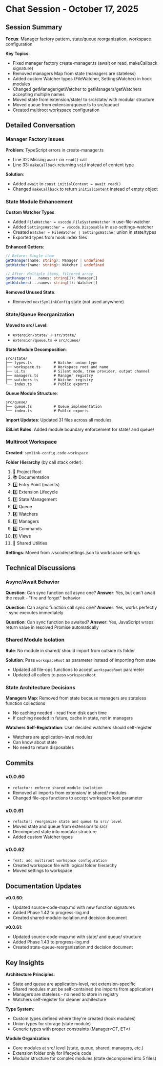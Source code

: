 # Chat Session - October 17, 2025

## Session Summary

**Focus**: Manager factory pattern, state/queue reorganization, workspace configuration

**Key Topics**:
- Fixed manager factory create-manager.ts (await on read, makeCallback signature)
- Removed managers Map from state (managers are stateless)
- Added custom Watcher types (FileWatcher, SettingsWatcher) in hook modules
- Changed getManager/getWatcher to getManagers/getWatchers accepting multiple names
- Moved state from extension/state/ to src/state/ with modular structure
- Moved queue from extension/queue.ts to src/queue/
- Created multiroot workspace configuration

## Detailed Conversation

### Manager Factory Issues

**Problem**: TypeScript errors in create-manager.ts
- Line 32: Missing `await` on `read()` call
- Line 33: `makeCallback` returning `void` instead of content type

**Solution**: 
- Added `await` to `const initialContent = await read()`
- Changed `makeCallback` to return `initialContent` instead of empty object

### State Module Enhancement

**Custom Watcher Types**:
- Added `FileWatcher = vscode.FileSystemWatcher` in use-file-watcher
- Added `SettingsWatcher = vscode.Disposable` in use-settings-watcher
- Created `Watcher = FileWatcher | SettingsWatcher` union in state/types
- Exported types from hook index files

**Enhanced Getters**:
```typescript
// Before: Single item
getManager(name: string): Manager | undefined
getWatcher(name: string): Watcher | undefined

// After: Multiple items, filtered array
getManagers(...names: string[]): Manager[]
getWatchers(...names: string[]): Watcher[]
```

**Removed Unused State**:
- Removed `nextSymlinkConfig` state (not used anywhere)

### State/Queue Reorganization

**Moved to src/ Level**:
- `extension/state/` → `src/state/`
- `extension/queue.ts` → `src/queue/`

**State Module Decomposition**:
```
src/state/
├── types.ts          # Watcher union type
├── workspace.ts      # Workspace root and name
├── ui.ts             # Silent mode, tree provider, output channel
├── managers.ts       # Manager registry
├── watchers.ts       # Watcher registry
└── index.ts          # Public exports
```

**Queue Module Structure**:
```
src/queue/
├── queue.ts          # Queue implementation
└── index.ts          # Public exports
```

**Import Updates**: Updated 31 files across all modules

**ESLint Rules**: Added module boundary enforcement for state/ and queue/

### Multiroot Workspace

**Created**: `symlink-config.code-workspace`

**Folder Hierarchy** (by call stack order):
1. 📁 Project Root
2. 📚 Documentation
3. 1️⃣ Entry Point (main.ts)
4. 2️⃣ Extension Lifecycle
5. 3️⃣ State Management
6. 3️⃣ Queue
7. 4️⃣ Watchers
8. 5️⃣ Managers
9. 6️⃣ Commands
10. 7️⃣ Views
11. 🔧 Shared Utilities

**Settings**: Moved from .vscode/settings.json to workspace settings

## Technical Discussions

### Async/Await Behavior

**Question**: Can sync function call async one?
**Answer**: Yes, but can't await the result - "fire and forget" behavior

**Question**: Can async function call sync one?
**Answer**: Yes, works perfectly - sync executes immediately

**Question**: Can sync function be awaited?
**Answer**: Yes, JavaScript wraps return value in resolved Promise automatically

### Shared Module Isolation

**Rule**: No module in shared/ should import from outside its folder

**Solution**: Pass `workspaceRoot` as parameter instead of importing from state
- Updated all file-ops functions to accept `workspaceRoot` parameter
- Updated all callers to pass `workspaceRoot`

### State Architecture Decisions

**Managers Map**: Removed from state because managers are stateless function collections
- No caching needed - read from disk each time
- If caching needed in future, cache in state, not in managers

**Watchers Self-Registration**: User decided watchers should self-register
- Watchers are application-level modules
- Can know about state
- No need to return disposables

## Commits

### v0.0.60
- `refactor: enforce shared module isolation`
- Removed all imports from extension/ in shared/ modules
- Changed file-ops functions to accept workspaceRoot parameter

### v0.0.61
- `refactor: reorganize state and queue to src/ level`
- Moved state and queue from extension/ to src/
- Decomposed state into modular structure
- Added custom Watcher types

### v0.0.62
- `feat: add multiroot workspace configuration`
- Created workspace file with logical folder hierarchy
- Moved settings to workspace

## Documentation Updates

**v0.0.60**:
- Updated source-code-map.md with new function signatures
- Added Phase 1.42 to progress-log.md
- Created shared-module-isolation.md decision document

**v0.0.61**:
- Updated source-code-map.md with state/ and queue/ structure
- Added Phase 1.43 to progress-log.md
- Created state-queue-reorganization.md decision document

## Key Insights

**Architecture Principles**:
- State and queue are application-level, not extension-specific
- Shared modules must be self-contained (no imports from application)
- Managers are stateless - no need to store in registry
- Watchers self-register for cleaner architecture

**Type System**:
- Custom types defined where they're created (hook modules)
- Union types for storage (state module)
- Generic types with proper constraints (Manager<CT, ET>)

**Module Organization**:
- Core modules at src/ level (state, queue, shared, managers, etc.)
- Extension folder only for lifecycle code
- Modular structure for complex modules (state decomposed into 5 files)
